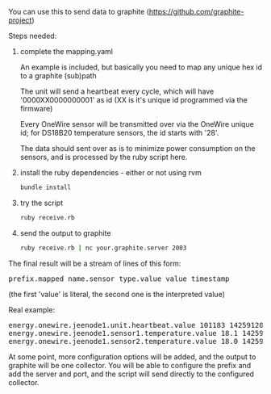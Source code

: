 You can use this to send data to graphite (https://github.com/graphite-project)

Steps needed:

1. complete the mapping.yaml
   
   An example is included, but basically you need to map any unique hex id to a graphite (sub)path

   The unit will send a heartbeat every cycle, which will have '0000XX0000000001' as id (XX is it's
   unique id programmed via the firmware)

   Every OneWire sensor will be transmitted over via the OneWire unique id; for DS18B20 temperature
   sensors, the id starts with '28'.

   The data should sent over as is to minimize power consumption on the sensors, and is processed
   by the ruby script here.

2. install the ruby dependencies - either or not using rvm
   
   ```bash
   bundle install
   ```

3. try the script
   
   ```bash
   ruby receive.rb
   ```

4. send the output to graphite
   
   ```bash
   ruby receive.rb | nc your.graphite.server 2003
   ```

The final result will be a stream of lines of this form:
<pre>prefix.mapped_name.sensor_type.value value timestamp</pre>
(the first 'value' is literal, the second one is the interpreted value)

Real example:
<pre>
energy.onewire.jeenode1.unit.heartbeat.value 101183 1425912018
energy.onewire.jeenode1.sensor1.temperature.value 18.1 1425912021
energy.onewire.jeenode1.sensor2.temperature.value 18.0 1425912023
</pre>

At some point, more configuration options will be added, and the output to graphite will be one collector.
You will be able to configure the prefix and add the server and port, and the script will send directly to
the configured collector.
